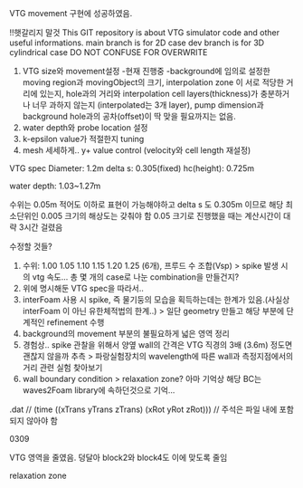 VTG movement 구현에 성공하였음.

!!햇갈리지 말것
This GIT repository is about VTG simulator code and other useful informations.
main branch is for 2D case
dev branch is for 3D cylindrical case
DO NOT CONFUSE FOR OVERWRITE


1. VTG size와 movement설정
-현재 진행중
-background에 임의로 설정한 moving region과 movingObject의 크기, interpolation zone 이 서로 적당한 거리에 있는지, hole과의 거리와 interpolation cell layers(thickness)가 충분하거나 너무 과하지 않는지
(interpolated는 3개 layer), pump dimension과 background hole과의 공차(offset)이 딱 맞을 필요까지는 없음.
2. water depth와 probe location 설정
3. k-epsilon value가 적절한지 tuning
4. mesh 세세하게.. y+ value control (velocity와 cell length 재설정)

VTG spec
Diameter: 1.2m
delta s: 0.305(fixed)
hc(height): 0.725m

water depth: 1.03~1.27m

수위는 0.05m 적어도 이하로 표현이 가능해야하고 delta s 도 0.305m 이므로 해당 최소단위인 0.005 크기의 해상도는 갖춰야 함
0.05 크기로 진행했을 때는 계산시간이 대략 3시간 걸렸음


수정할 것들?
1. 수위: 1.00 1.05 1.10 1.15 1.20 1.25 (6개), 프루드 수 조합(Vsp) > spike 발생 시의 vtg 속도... 총 몇 개의 case로 나눈 combination을 만들건지?
2. 위에 명시해둔 VTG spec을 따라서..
3. interFoam 사용 시 spike, 즉 물기둥의 모습을 획득하는데는 한계가 있음.(사실상 interFoam 이 아닌 유한체적법의 한계..) > 일단 geometry 만들고 해당 부분에 단계적인 refinement 수행
4. background의 movement 부분의 불필요하게 넓은 영역 정리
5. 경험상.. spike 관찰을 위해서 양옆 wall의 간격은 VTG 직경의 3배 (3.6m) 정도면 괜찮지 않을까 추측 > 파랑실험장치의 wavelength에 따른 wall과 측정지점에서의 거리 관련 실험 찾아보기
6. wall boundary condition > relaxation zone? 아마 기억상 해당 BC는 waves2Foam library에 속하던것으로 기억...

.dat
// (time ((xTrans yTrans zTrans) (xRot yRot zRot)))  // 주석은 파일 내에 포함되지 않아야 함


0309

VTG 영역을 줄였음. 덩달아 block2와 block4도 이에 맞도록 줄임

relaxation zone



